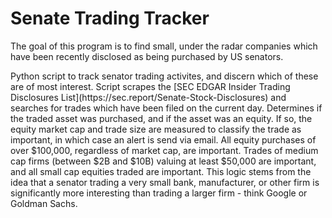 # Senate Trading Tracker

<p>The goal of this program is to find small, under the radar companies which have been recently disclosed as being purchased by US senators.</p>

<p>Python script to track senator trading activites, and discern which of these are of most interest. Script scrapes the [SEC EDGAR Insider Trading Disclosures List](https://sec.report/Senate-Stock-Disclosures) and searches for trades which have been filed on the current day. Determines if the traded asset was purchased, and if the asset was an equity. If so, the equity market cap and trade size are measured to classify the trade as important, in which case an alert is send via email. All equity purchases of over $100,000, regardless of market cap, are important. Trades of medium cap firms (between $2B and $10B) valuing at least $50,000 are important, and all small cap equities traded are important. This logic stems from the idea that a senator trading a very small bank, manufacturer, or other firm is significantly more interesting than trading a larger firm - think Google or Goldman Sachs.</p>